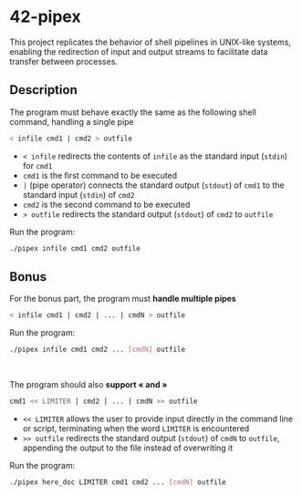 # 42-pipex

This project replicates the behavior of shell pipelines in UNIX-like systems, enabling the redirection of input and output streams to facilitate data transfer between processes.<br />

## Description
The program must behave exactly the same as the following shell command, handling a single pipe
```sh
< infile cmd1 | cmd2 > outfile
```
  * `< infile` redirects the contents of `infile` as the standard input (`stdin`) for `cmd1`
  * `cmd1` is the first command to be executed
  * `|` (pipe operator) connects the standard output (`stdout`) of `cmd1` to the standard input (`stdin`) of `cmd2`
  * `cmd2` is the second command to be executed
  * `> outfile` redirects the standard output (`stdout`) of `cmd2` to `outfile`

Run the program:
```sh
./pipex infile cmd1 cmd2 outfile
```

## Bonus
For the bonus part, the program must **handle multiple pipes**
```sh
< infile cmd1 | cmd2 | ... | cmdN > outfile
```

Run the program:
```sh
./pipex infile cmd1 cmd2 ... [cmdN] outfile
```
<br />


The program should also **support « and »**
```sh
cmd1 << LIMITER | cmd2 | ... | cmdN >> outfile
```
  * `<< LIMITER` allows the user to provide input directly in the command line or script, terminating when the word `LIMITER` is encountered
  * `>> outfile` redirects the standard output (`stdout`) of `cmdN` to `outfile`, appending the output to the file instead of overwriting it


Run the program:
```sh
./pipex here_doc LIMITER cmd1 cmd2 ... [cmdN] outfile
```
